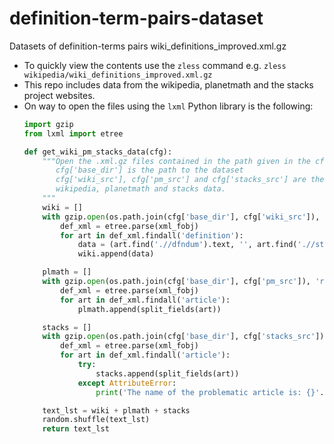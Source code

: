 # definition-term-pairs-dataset
Datasets of definition-terms pairs
wiki_definitions_improved.xml.gz

* To quickly view the contents use the `zless` command e.g. `zless wikipedia/wiki_definitions_improved.xml.gz` 
* This repo includes data from the wikipedia, planetmath and the stacks project websites.
* On way to open the files using the `lxml` Python library is the following:
    ```python
   import gzip
   from lxml import etree
   
   def get_wiki_pm_stacks_data(cfg):
        """Open the .xml.gz files contained in the path given in the cfg dictionary
           cfg['base_dir'] is the path to the dataset
           cfg['wiki_src'], cfg['pm_src'] and cfg['stacks_src'] are the directories of the 
           wikipedia, planetmath and stacks data.
        """
        wiki = []
        with gzip.open(os.path.join(cfg['base_dir'], cfg['wiki_src']), 'r') as xml_fobj:
            def_xml = etree.parse(xml_fobj)
            for art in def_xml.findall('definition'):
                data = (art.find('.//dfndum').text, '', art.find('.//stmnt').text)
                wiki.append(data)

        plmath = []
        with gzip.open(os.path.join(cfg['base_dir'], cfg['pm_src']), 'r') as xml_fobj:
            def_xml = etree.parse(xml_fobj)
            for art in def_xml.findall('article'):
                plmath.append(split_fields(art))

        stacks = []
        with gzip.open(os.path.join(cfg['base_dir'], cfg['stacks_src']), 'r') as xml_fobj:
            def_xml = etree.parse(xml_fobj)
            for art in def_xml.findall('article'):
                try:
                    stacks.append(split_fields(art))
                except AttributeError:
                    print('The name of the problematic article is: {}'.format(art.attrib['name']))

        text_lst = wiki + plmath + stacks
        random.shuffle(text_lst)
        return text_lst 
    ```
